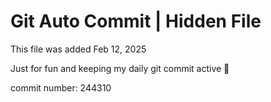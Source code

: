 # Git Auto Commit | Hidden File

This file was added Feb 12, 2025

Just for fun and keeping my daily git commit active 🤪

commit number: 244310
